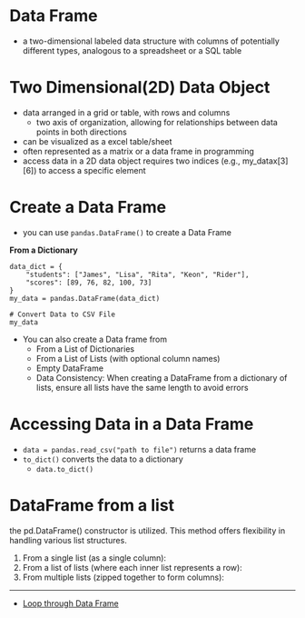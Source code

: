 # Data Frame
- a two-dimensional labeled data structure with columns of potentially different types, analogous to a spreadsheet or a SQL table

# Two Dimensional(2D) Data Object
- data arranged in a grid or table, with rows and columns
    - two axis of organization, allowing for relationships between data points in both directions
- can be visualized as a excel table/sheet
- often represented as a matrix or a data frame in programming
- access data in a 2D data object requires two indices (e.g., my_datax[3][6]) to access a specific element

# Create a Data Frame 
- you can use `pandas.DataFrame()` to create a Data Frame

**From a Dictionary**
```
data_dict = {
    "students": ["James", "Lisa", "Rita", "Keon", "Rider"],
    "scores": [89, 76, 82, 100, 73]
}
my_data = pandas.DataFrame(data_dict)

# Convert Data to CSV File
my_data
```
- You can also create a Data frame from
    - From a List of Dictionaries
    - From a List of Lists (with optional column names)
    - Empty DataFrame
    - Data Consistency: When creating a DataFrame from a dictionary of lists, ensure all lists have the same length to avoid errors

# Accessing Data in a Data Frame
- `data = pandas.read_csv("path to file")` returns a data frame
- `to_dict()` converts the data to a dictionary
    - `data.to_dict()`

# DataFrame from a list
the pd.DataFrame() constructor is utilized. This method offers flexibility in handling various list structures. 
1. From a single list (as a single column):
2. From a list of lists (where each inner list represents a row):
3. From multiple lists (zipped together to form columns):


____________________________________________

- [Loop through Data Frame]()